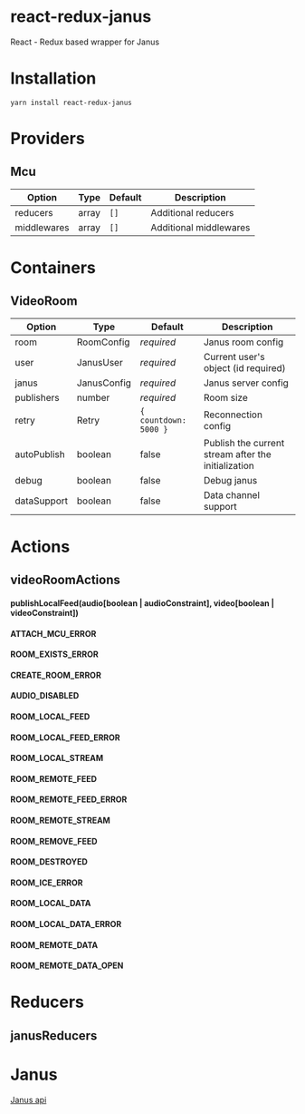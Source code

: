 # react-redux-janus
React - Redux based wrapper for Janus

# Installation
```
yarn install react-redux-janus
```

# Providers
## Mcu
| Option | Type | Default | Description |
| --- | ---| --- | --- |
| reducers | array | `[]` | Additional reducers |
| middlewares | array | `[]` | Additional middlewares |

# Containers
## VideoRoom
| Option | Type | Default | Description |
| --- | ---| --- | --- |
| room | RoomConfig | *required* | Janus room config |
| user | JanusUser | *required* | Current user's object (id required) |
| janus | JanusConfig | *required* | Janus server config |
| publishers | number | *required* | Room size |
| retry | Retry | `{ countdown: 5000 }` | Reconnection config |
| autoPublish | boolean | false | Publish the current stream after the initialization |
| debug | boolean | false | Debug janus |
| dataSupport | boolean | false | Data channel support |

# Actions
## videoRoomActions
#### publishLocalFeed(audio[boolean | audioConstraint], video[boolean | videoConstraint])
#### ATTACH_MCU_ERROR
#### ROOM_EXISTS_ERROR
#### CREATE_ROOM_ERROR
#### AUDIO_DISABLED
#### ROOM_LOCAL_FEED
#### ROOM_LOCAL_FEED_ERROR
#### ROOM_LOCAL_STREAM
#### ROOM_REMOTE_FEED
#### ROOM_REMOTE_FEED_ERROR
#### ROOM_REMOTE_STREAM
#### ROOM_REMOVE_FEED
#### ROOM_DESTROYED
#### ROOM_ICE_ERROR
#### ROOM_LOCAL_DATA
#### ROOM_LOCAL_DATA_ERROR
#### ROOM_REMOTE_DATA
#### ROOM_REMOTE_DATA_OPEN

# Reducers
## janusReducers

# Janus
[Janus api](https://janus.conf.meetecho.com/docs/JS.html)
